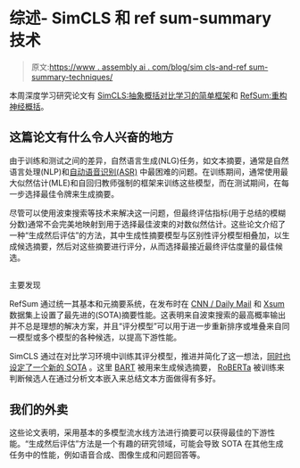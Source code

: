 # 综述- SimCLS 和 ref sum-summary 技术

> 原文:[https://www . assembly ai . com/blog/sim cls-and-ref sum-summary-techniques/](https://www.assemblyai.com/blog/simcls-and-refsum-summarization-techniques/)

本周深度学习研究论文有 [SimCLS:抽象概括对比学习的简单框架](https://arxiv.org/abs/2106.01890)和 [RefSum:重构神经概括](https://arxiv.org/abs/2104.07210)。

## 这篇论文有什么令人兴奋的地方

由于训练和测试之间的差异，自然语言生成(NLG)任务，如文本摘要，通常是自然语言处理(NLP)和[自动语音识别(ASR)](https://www.assemblyai.com/blog/what-is-asr/) 中最困难的问题。在训练期间，通常使用最大似然估计(MLE)和自回归教师强制的框架来训练这些模型，而在测试期间，在每一步选择最佳令牌来生成摘要。

尽管可以使用波束搜索等技术来解决这一问题，但最终评估指标(用于总结的模糊分数)通常不会完美地映射到用于选择最佳波束的对数似然估计。这些论文介绍了一种“生成然后评估”的方法，其中生成性摘要模型与区别性评分模型相叠加，以生成候选摘要，然后对这些摘要进行评分，从而选择最接近最终评估度量的最佳候选。

## 
主要发现

RefSum 通过统一其基本和元摘要系统，在发布时在 [CNN / Daily Mail](https://huggingface.co/datasets/cnn_dailymail) 和 [Xsum](https://huggingface.co/datasets/xsum) 数据集上设置了最先进的(SOTA)摘要性能。这表明来自波束搜索的最高概率输出并不总是理想的解决方案，并且“评分模型”可以用于进一步重新排序或堆叠来自同一模型或多个模型的各种候选，以提高下游性能。

SimCLS 通过在对比学习环境中训练其评分模型，推进并简化了这一想法，[同时也设定了一个新的 SOTA](http://nlpprogress.com/english/summarization.html) 。这里 [BART](https://arxiv.org/abs/1910.13461) 被用来生成候选摘要， [RoBERTa](https://arxiv.org/abs/1907.11692) 被训练来判断候选人在通过分析文本嵌入来总结文本方面做得有多好。

## 我们的外卖

这些论文表明，采用基本的多模型流水线方法进行摘要可以获得最佳的下游性能。“生成然后评估”方法是一个有趣的研究领域，可能会导致 SOTA 在其他生成任务中的性能，例如语音合成、图像生成和问题回答等。